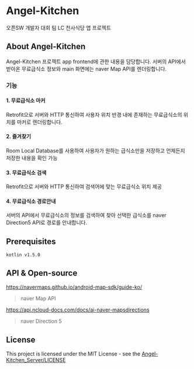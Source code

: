 # Angel-Kitchen
오픈SW 개발자 대회 팀 LC 천사식당 앱 프로젝트

## About Angel-Kitchen
Angel-Kitchen 프로젝트 app frontend에 관한 내용을 담당합니다.
서버의 API에서 받아온 무료급식소 정보와 main 화면에는 naver Map API를 렌더링합니다.

### 기능
#### 1. 무료급식소 마커
Retrofit으로 서버와 HTTP 통신하여 사용자 위치 반경 내에 존재하는 무료급식소의 위치를 마커로 렌더링합니다.

#### 2. 즐겨찾기
Room Local Database를 사용하여 사용자가 원하는 급식소만을 저장하고 언제든지 저장한 내용을 확인 가능

#### 3. 무료급식소 검색
Retrofit으로 서버와 HTTP 통신하여 검색어에 맞는 무료급식소 위치 제공

#### 4. 무료급식소 경로안내
서버의 API에서 무료급식소의 정보를 검색하여 찾아 선택한 급식소를 naver Direction5 API로 경로를 안내합니다.

## Prerequisites
```
kotlin v1.5.0
```

## API & Open-source
https://navermaps.github.io/android-map-sdk/guide-ko/
> naver Map API

https://api.ncloud-docs.com/docs/ai-naver-mapsdirections
> naver Direction 5

## License
This project is licensed under the MIT License - see the [Angel-Kitchen_Server/LICENSE](LICENSE)
